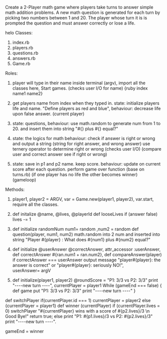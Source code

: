 Create a 2-Player math game where players take turns to answer simple math addition problems. A new math question is generated for each turn by picking two numbers between 1 and 20. The player whose turn it is is prompted the question and must answer correctly or lose a life.

helo
Classes:
1. index.rb
2. players.rb
3. questions.rb
4. answers.rb
5. Game.rb  


Roles:
1. player will type in their name inside terminal (argv), import all the classes here, Start games. (checks user I/O for name) {ruby index name1 name2} 

2. get players name from index when they typed in. state: initialize players life and name. "Define players as red and blue", behaviour: decrease life upon false answer. (current player)

3. state: questions, behaviour: use math.random to generate num from 1 to 20. and insert them into string "#{} plus #{} equal?"

4. state: the logics for math  behaviour: check if answer is right or wrong and output a string (string for right answer, and wrong answer) use ternery operator to determine right or wrong (checks user I/O) (compare user and correct answer see if right or wrong)

5. state: save in p1 and p2 name. keep score. behaviour: update on current score after each question. perform game over function (base on turns.rb) (if one player has no life the other becomes winner) (gameloop)


Methods: 
1. player1, player2 = ARGV, var = Game.new(player1, player2), var.start, require all the classes.

2. def initalize @name, @lives, @playerId 
  def looseLives if (answer false) lives -= 1

3. def initialize randomNum num1= random ,num2 = random
   def question(player, num1, num2) math.random into 2 num and inserted into string "Player #{player} : What does #{num1} plus #{num2} equal?"

4. def initialize @userAnswer @correctAnswer, attr_accessor :userAnswer, 
  def correctAnswer #{ran.num1 + ran.num2}, 
  def compareAnswer(player) if correctAnswer === userAnswer output message "player#{player}: the answer is correct" or "player#{player}: seriously NO!",  
  userAnswer= argV

5. def initialize(player1, player2) @roundScore = "P1: 3/3 vs P2: 3/3" print "----new turn ----", currentPlayer = player1
While (gameEnd === false) {
def game put "P1: 3/3 vs P2: 3/3" print "----new turn ----" 
}

def switchPlayer if(currentPlayer.id === 1) currentPlayer = player2 else {currentPlayer = player1}
def winner (currentPlayer) if (currentPlayer.lives = 0) switchPlayer 
                            "#{currentPlayer} wins with a score of #{p2.lives}/3  \n Good Bye!" 
                            return true;
                          else print "P1: #{p1.lives}/3 vs P2: #{p2.lives}/3" print "----new turn ----".

gameEnd = winner





